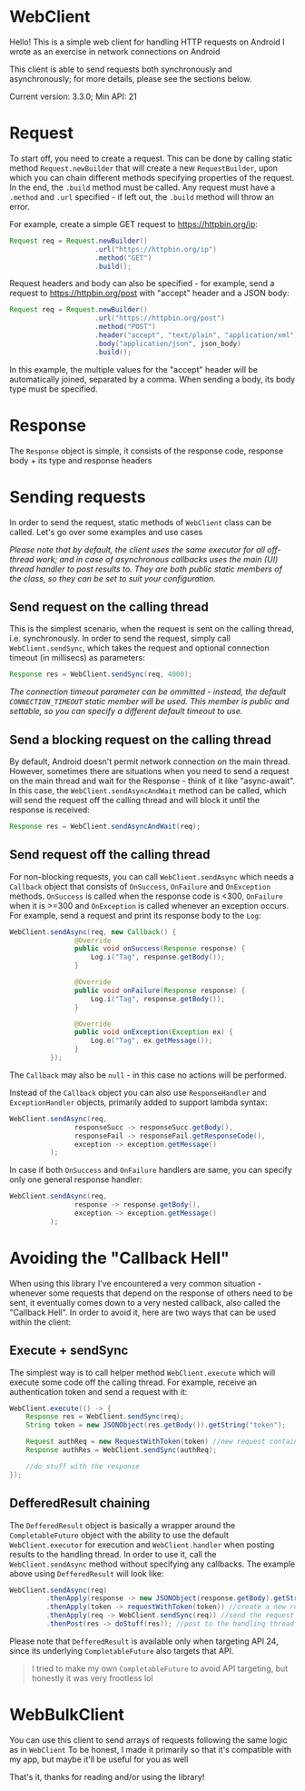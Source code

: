 # WebClient
Hello! This is a simple web client for handling HTTP requests on Android I wrote as an exercise in network connections on Android

This client is able to send requests both synchronously and asynchronously; for more details, please see the sections below.

Current version: 3.3.0; Min API: 21

# Request
To start off, you need to create a request. This can be done by calling static method `Request.newBuilder` that will create a new `RequestBuilder`,
upon which you can chain different methods specifying properties of the request. In the end, the `.build` method must be called.
Any request must have a `.method` and `.url` specified - if left out,
the `.build` method will throw an error.

For example, create a simple GET request to https://httpbin.org/ip:
```java
Request req = Request.newBuilder()
                     .url("https://httpbin.org/ip")
                     .method("GET")
                     .build();
```

Request headers and body can also be specified - for example, send a request to https://httpbin.org/post with "accept" header and a JSON body:
```java
Request req = Request.newBuilder()
                     .url("https://httpbin.org/post")
                     .method("POST")
                     .header("accept", "text/plain", "application/xml")
                     .body("application/json", json_body)
                     .build();
```
In this example, the multiple values for the "accept" header will be automatically joined, separated by a comma. When sending a body, its body type
must be specified.

# Response
The `Response` object is simple, it consists of the response code, response body + its type and response headers

# Sending requests
In order to send the request, static methods of `WebClient` class can be called. Let's go over some examples and use cases

_Please note that by default, the client uses the same executor for all off-thread work; and in case of asynchronous callbacks uses
the main (UI) thread handler to post results to. They are both public static members of the class, so they can be set to suit your configuration._

## Send request on the calling thread
This is the simplest scenario, when the request is sent on the calling thread, i.e. synchronously. In order to send the request, simply call
`WebClient.sendSync`, which takes the request and optional connection timeout (in millisecs) as parameters:

```java
Response res = WebClient.sendSync(req, 4000);
```

_The connection timeout parameter can be ommitted - instead, the default `CONNECTION_TIMEOUT` static member will be used. This member is public
and settable, so you can specify a different default timeout to use._


## Send a blocking request on the calling thread
By default, Android doesn't permit network connection on the main thread. However, sometimes there are situations when you need to send a request
on the main thread and wait for the Response - think of it like "async-await". In this case, the `WebClient.sendAsyncAndWait` method can be called,
which will send the request off the calling thread and will block it until the response is received:
```java
Response res = WebClient.sendAsyncAndWait(req);
```

## Send request off the calling thread
For non-blocking requests, you can call `WebClient.sendAsync` which needs a `Callback` object that consists of `OnSuccess`, `OnFailure` and `OnException` methods. 
`OnSuccess` is called when the response code is <300, `OnFailure` when it is >=300 and `OnException` is called whenever an exception occurs.
For example, send a request and print its response body to the `Log`:
```java
WebClient.sendAsync(req, new Callback() {
                @Override
                public void onSuccess(Response response) {
                    Log.i("Tag", response.getBody());
                }

                @Override
                public void onFailure(Response response) {
                    Log.i("Tag", response.getBody());
                }

                @Override
                public void onException(Exception ex) {
                    Log.e("Tag", ex.getMessage());
                }
          });
```
The `Callback` may also be `null` - in this case no actions will be performed.

Instead of the `Callback` object you can also use `ResponseHandler` and `ExceptionHandler` objects, primarily added to support lambda syntax:
```java
WebClient.sendAsync(req,
                responseSucc -> responseSucc.getBody(),
                responseFail -> responseFail.getResponseCode(),
                exception -> exception.getMessage()
          );
```

In case if both `OnSuccess` and `OnFailure` handlers are same, you can specify only one general response handler:
```java
WebClient.sendAsync(req,
                response -> response.getBody(),
                exception -> exception.getMessage()
          );
```

# Avoiding the "Callback Hell"
When using this library I've encountered a very common situation - whenever some requests that depend on the response of others need to be sent, 
it eventually comes down to a very nested callback, also called the "Callback Hell". In order to avoid it, here are two ways that can be used within
the client:

## Execute + sendSync
The simplest way is to call helper method `WebClient.execute` which will execute some code off the calling thread. For example, receive an
authentication token and send a request with it:
```java
WebClient.execute(() -> {
    Response res = WebClient.sendSync(req);
    String token = new JSONObject(res.getBody()).getString("token");

    Request authReq = new RequestWithToken(token) //new request containing the token
    Response authRes = WebClient.sendSync(authReq);

    //do stuff with the response
});
```

## DefferedResult chaining
The `DefferedResult` object is basically a wrapper around the `CompletableFuture` object with the ability to use the default `WebClient.executor`
for execution and `WebClient.handler` when posting results to the handling thread. In order to use it, call the `WebClient.sendAsync` method without
specifying any callbacks. The example above using `DefferedResult` will look like:

```java
WebClient.sendAsync(req)
         .thenApply(response -> new JSONObject(response.getBody).getString("token")) //get the token
         .thenApply(token -> requestWithToken(token)) //create a new request
         .thenApply(req -> WebClient.sendSync(req)) //send the request
         .thenPost(res -> doStuff(res)); //post to the handling thread
```

Please note that `DefferedResult` is available only when targeting API 24, since its underlying `CompletableFuture` also targets that API.
> I tried to make my own `CompletableFuture` to avoid API targeting, but honestly it was very frootless lol

# WebBulkClient
You can use this client to send arrays of requests following the same logic as in `WebClient`
To be honest, I made it primarily so that it's compatible with my app, but maybe it'll be useful for you as well

That's it, thanks for reading and/or using the library!
